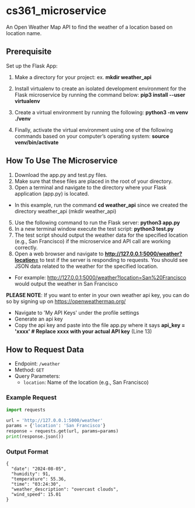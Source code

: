 # cs361_microservice

An Open Weather Map API to find the weather of a location based on location name.

## Prerequisite 
Set up the Flask App:

1. Make a directory for your project: ex. **mkdir weather_api**

2. Install virtualenv to create an isolated development environment for the Flask microservice by running the command below: **pip3 install --user virtualenv**

3. Create a virtual environment by running the following: **python3 -m venv ./venv**

4. Finally, activate the virtual environment using one of the following commands based on your computer’s operating system: **source** **venv/bin/activate**


## How To Use The Microservice
1. Download the app.py and test.py files.
2. Make sure that these files are placed in the root of your directory. 
3. Open a terminal and navigate to the directory where your Flask application (app.py) is located.
- In this example, run the command **cd weather_api** since we created the directory weather_api (mkdir weather_api)
5. Use the following command to run the Flask server: **python3 app.py**
6. In a new terminal window execute the test script: **python3 test.py**
7. The test script should output the weather data for the specified location (e.g., San Francisco) if the microservice and API call are working correctly.
8. Open a web browser and navigate to **http://127.0.0.1:5000/weather?location=** to test if the server is responding to requests. You should see JSON data related to the weather for the specified location.
- For example: http://127.0.0.1:5000/weather?location=San%20Francisco would output the weather in San Francisco

**PLEASE NOTE**: If you want to enter in your own weather api key, you can do so by signing up on https://openweathermap.org/ 
- Navigate to 'My API Keys' under the profile settings
- Generate an api key
- Copy the api key and paste into the file app.py where it says **api_key = 'xxxx' # Replace xxxx with your actual API key** (Line 13)

## How to Request Data
- Endpoint: `/weather`
- Method: `GET`
- Query Parameters:
    - `location`: Name of the location (e.g., San Francisco)

### Example Request
```python
import requests

url = 'http://127.0.0.1:5000/weather'
params = {'location': 'San Francisco'}
response = requests.get(url, params=params)
print(response.json())
```

### Output Format
```
{
  "date": "2024-08-05",
  "humidity": 91,
  "temperature": 55.36,
  "time": "03:24:30",
  "weather_description": "overcast clouds",
  "wind_speed": 15.01
}
```
